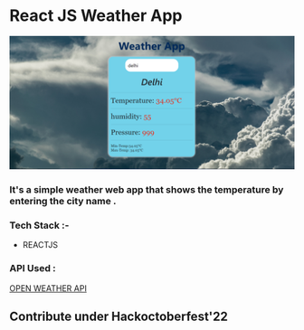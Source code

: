 # React JS Weather App

![screenshot](Screenshot.png)

### It's a simple weather web app that shows the temperature by entering the city name .
### Tech Stack :- 

- REACTJS

### API Used :
[OPEN WEATHER API](https://openweathermap.org/)

## Contribute under Hackoctoberfest'22

